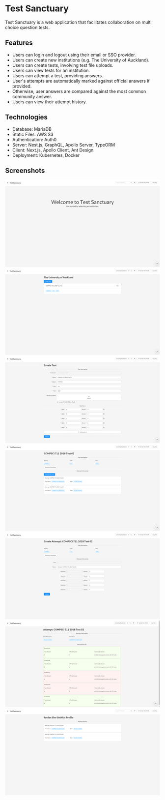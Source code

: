 # Test Sanctuary

Test Sanctuary is a web application that facilitates collaboration on multi choice question tests.

## Features

- Users can login and logout using their email or SSO provider.
- Users can create new institutions (e.g. The University of Auckland).
- Users can create tests, involving test file uploads.
- Users can view tests for an institution.
- Users can attempt a test, providing answers.
- User's attempts are automatically marked against official answers if provided.
- Otherwise, user answers are compared against the most common community answer.
- Users can view their attempt history.

## Technologies

- Database: MariaDB
- Static Files: AWS S3
- Authentication: Auth0
- Server: Nest.js, GraphQL, Apollo Server, TypeORM
- Client: Next.js, Apollo Client, Ant Design
- Deployment: Kubernetes, Docker

## Screenshots

![home](docs/images/home.png)
![institution](docs/images/institution.png)
![create_test](docs/images/create_test.png)
![test](docs/images/test.png)
![create_attempt](docs/images/create_attempt.png)
![attempt](docs/images/attempt.png)
![profile](docs/images/profile.png)
